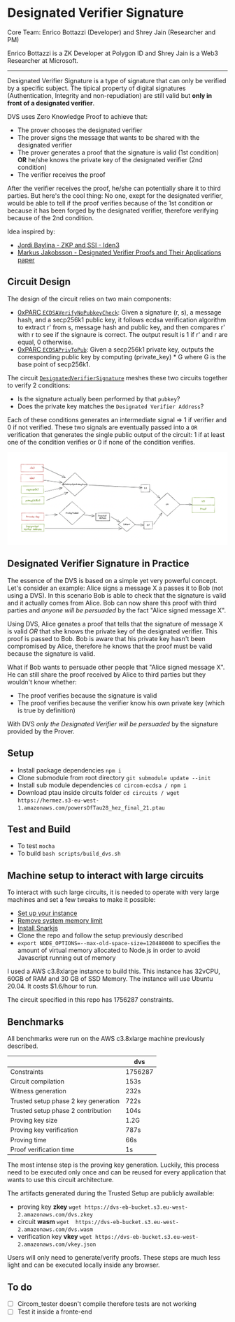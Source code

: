 # Designated Verifier Signature

Core Team: Enrico Bottazzi (Developer) and Shrey Jain (Researcher and PM)

Enrico Bottazzi is a ZK Developer at Polygon ID and Shrey Jain is a Web3 Researcher at Microsoft.

_________________________________________________________________________________________________

Designated Verifier Signature is a type of signature that can only be verified by a specific subject. The tipical property of digital signatures (Authentication, Integrity and non-repudiation) are still valid but **only in front of a designated verifier**.

DVS uses Zero Knowledge Proof to achieve that:

- The prover chooses the designated verifier
- The prover signs the message that wants to be shared with the designated verifier 
- The prover generates a proof that the signature is valid (1st condition) **OR** he/she knows the private key of the designated verifier (2nd condition)
- The verifier receives the proof

After the verifier receives the proof, he/she can potentially share it to third parties. But here's the cool thing:
No one, exept for the designated verifier, would be able to tell if the proof verifies because of the 1st condition or because it has been forged by the designated verifier, therefore verifying because of the 2nd condition.

Idea inspired by: 

- [Jordi Baylina - ZKP and SSI - Iden3](https://www.youtube.com/watch?v=Rd6SMShk7-c&t=998s)
- [Markus Jakobsson - Designated Verifier Proofs and Their Applications paper](http://markus-jakobsson.com/papers/jakobsson-eurocrypt96.pdf)

## Circuit Design 

The design of the circuit relies on two main components: 

- [0xPARC `ECDSAVerifyNoPubkeyCheck`](https://github.com/0xPARC/circom-ecdsa/blob/master/circuits/ecdsa.circom#L129): Given a signature (r, s), a message hash, and a secp256k1 public key, it follows ecdsa verification algorithm to extract r' from s, message hash and public key, and then compares r' with r to see if the signaure is correct. The output result is 1 if r' and r are equal, 0 otherwise.
- [0xPARC `ECDSAPrivToPub`](https://github.com/0xPARC/circom-ecdsa/blob/master/circuits/ecdsa.circom#L14): Given a secp256k1 private key, outputs the corresponding public key by computing (private_key) * G where G is the base point of secp256k1.

The circuit [`DesignatedVerifierSignature`](./circuits/lib/designated-verifier-signature.circom) meshes these two circuits together to verify 2 conditions: 

- Is the signature actually been performed by that `pubkey`?
- Does the private key matches the `Designated Verifier Address`? 

Each of these conditions generates an intermediate signal => 1 if verifier and 0 if not verified. These two signals are eventually passed into a `OR` verification that generates the single public output of the circuit: 1 if at least one of the condition verifies or 0 if none of the condition verifies.

<div align="center">
<img src= "./imgs/dvs.png" align="center"/>
</div>

## Designated Verifier Signature in Practice

The essence of the DVS is based on a simple yet very powerful concept. Let's consider an example: Alice signs a message X a passes it to Bob (not using a DVS). In this scenario Bob is able to check that the signature is valid and it actually comes from Alice. Bob can now share this proof with third parties and *anyone will be persuaded* by the fact "Alice signed message X".

Using DVS, Alice genates a proof that tells that the signature of message X is valid *OR* that she knows the private key of the designated verifier. This proof is passed to Bob. Bob is aware that his private key hasn't been compromised by Alice, therefore he knows that the proof must be valid because the signature is valid. 

What if Bob wants to persuade other people that "Alice signed message X". He can still share the proof received by Alice to third parties but they wouldn't know whether: 

- The proof verifies because the signature is valid
- The proof verifies because the verifier know his own private key (which is true by definition)

With DVS *only the Designated Verifier will be persuaded* by the signature provided by the Prover.

## Setup 

- Install package dependencies `npm i`
- Clone submodule from root directory `git submodule update --init`
- Install sub module dependencies `cd circom-ecdsa / npm i`
- Download ptau inside circuits folder `cd circuits / wget https://hermez.s3-eu-west-1.amazonaws.com/powersOfTau28_hez_final_21.ptau`

## Test and Build 

- To test `mocha`
- To build `bash scripts/build_dvs.sh`

## Machine setup to interact with large circuits

To interact with such large circuits, it is needed to operate with very large machines and set a few tweaks to make it possible:

- [Set up your instance](https://hackmd.io/V-7Aal05Tiy-ozmzTGBYPA?view#Setup-from-scratch)
- [Remove system memory limit](https://hackmd.io/V-7Aal05Tiy-ozmzTGBYPA?view#Remove-system-memory-limit)
- [Install Snarkjs](https://docs.circom.io/getting-started/installation/#installing-snarkjs)
- Clone the repo and follow the setup previously described
- `export NODE_OPTIONS=--max-old-space-size=120480000` to specifies the amount of virtual memory allocated to Node.js in order to avoid Javascript running out of memory

I used a AWS c3.8xlarge instance to build this. This instance has 32vCPU, 60GB of RAM and 30 GB of SSD Memory. The instance will use Ubuntu 20.04. It costs $1.6/hour to run.

The circuit specified in this repo has 1756287 constraints.

## Benchmarks

All benchmarks were run on the AWS c3.8xlarge machine previously described.

|   |dvs|
|---|---|
|Constraints                          |1756287 |
|Circuit compilation                  |153s    |
|Witness generation                   |232s     |
|Trusted setup phase 2 key generation |722s     |
|Trusted setup phase 2 contribution   |104s      |
|Proving key size                     |1.2G     |
|Proving key verification             |787s     |
|Proving time                         |66s      |
|Proof verification time              |1s      |

The most intense step is the proving key generation. Luckily, this process need to be executed only once and can be reused for every application that wants to use this circuit architecture. 

The artifacts generated during the Trusted Setup are publicly awailable:

- proving key **zkey** `wget https://dvs-eb-bucket.s3.eu-west-2.amazonaws.com/dvs.zkey` 
- circuit **wasm** `wget  https://dvs-eb-bucket.s3.eu-west-2.amazonaws.com/dvs.wasm`
- verification key **vkey** `wget https://dvs-eb-bucket.s3.eu-west-2.amazonaws.com/vkey.json`

Users will only need to generate/verify proofs. These steps are much less light and can be executed locally inside any browser.

## To do 

- [ ] Circom_tester doesn't compile therefore tests are not working
- [ ] Test it inside a fronte-end 
